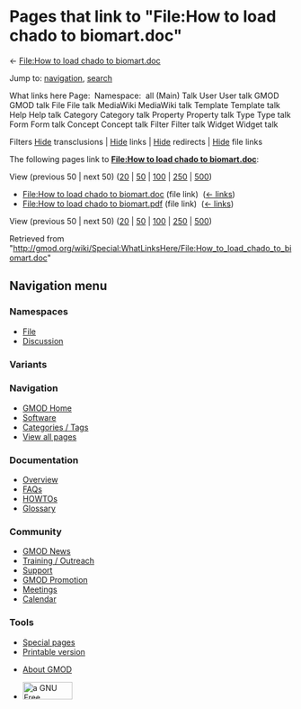 <div id="mw-page-base" class="noprint">

</div>

<div id="mw-head-base" class="noprint">

</div>

<div id="content" class="mw-body" role="main">

<span id="top"></span>

<div id="mw-js-message" style="display:none;">

</div>



# <span dir="auto">Pages that link to "File:How to load chado to biomart.doc"</span>

<div id="bodyContent">

<div id="contentSub">

← [File:How to load chado to
biomart.doc](/wiki/File:How_to_load_chado_to_biomart.doc "File:How to load chado to biomart.doc")

</div>

<div id="jump-to-nav" class="mw-jump">

Jump to: [navigation](#mw-navigation), [search](#p-search)

</div>

<div id="mw-content-text">

What links here Page:  Namespace:  all (Main) Talk User User talk GMOD
GMOD talk File File talk MediaWiki MediaWiki talk Template Template talk
Help Help talk Category Category talk Property Property talk Type Type
talk Form Form talk Concept Concept talk Filter Filter talk Widget
Widget talk

Filters
[Hide](/mediawiki/index.php?title=Special:WhatLinksHere/File:How_to_load_chado_to_biomart.doc&hidetrans=1 "Special:WhatLinksHere/File:How to load chado to biomart.doc")
transclusions \|
[Hide](/mediawiki/index.php?title=Special:WhatLinksHere/File:How_to_load_chado_to_biomart.doc&hidelinks=1 "Special:WhatLinksHere/File:How to load chado to biomart.doc")
links \|
[Hide](/mediawiki/index.php?title=Special:WhatLinksHere/File:How_to_load_chado_to_biomart.doc&hideredirs=1 "Special:WhatLinksHere/File:How to load chado to biomart.doc")
redirects \|
[Hide](/mediawiki/index.php?title=Special:WhatLinksHere/File:How_to_load_chado_to_biomart.doc&hideimages=1 "Special:WhatLinksHere/File:How to load chado to biomart.doc")
file links

The following pages link to **[File:How to load chado to
biomart.doc](/wiki/File:How_to_load_chado_to_biomart.doc "File:How to load chado to biomart.doc")**:

View (previous 50 \| next 50)
([20](/mediawiki/index.php?title=Special:WhatLinksHere/File:How_to_load_chado_to_biomart.doc&limit=20 "Special:WhatLinksHere/File:How to load chado to biomart.doc")
\|
[50](/mediawiki/index.php?title=Special:WhatLinksHere/File:How_to_load_chado_to_biomart.doc&limit=50 "Special:WhatLinksHere/File:How to load chado to biomart.doc")
\|
[100](/mediawiki/index.php?title=Special:WhatLinksHere/File:How_to_load_chado_to_biomart.doc&limit=100 "Special:WhatLinksHere/File:How to load chado to biomart.doc")
\|
[250](/mediawiki/index.php?title=Special:WhatLinksHere/File:How_to_load_chado_to_biomart.doc&limit=250 "Special:WhatLinksHere/File:How to load chado to biomart.doc")
\|
[500](/mediawiki/index.php?title=Special:WhatLinksHere/File:How_to_load_chado_to_biomart.doc&limit=500 "Special:WhatLinksHere/File:How to load chado to biomart.doc"))

- [File:How to load chado to
  biomart.doc](/wiki/File:How_to_load_chado_to_biomart.doc "File:How to load chado to biomart.doc")
  (file link) ‎ <span class="mw-whatlinkshere-tools">([←
  links](/mediawiki/index.php?title=Special:WhatLinksHere&target=File%3AHow+to+load+chado+to+biomart.doc "Special:WhatLinksHere"))</span>
- [File:How to load chado to
  biomart.pdf](/wiki/File:How_to_load_chado_to_biomart.pdf "File:How to load chado to biomart.pdf")
  (file link) ‎ <span class="mw-whatlinkshere-tools">([←
  links](/mediawiki/index.php?title=Special:WhatLinksHere&target=File%3AHow+to+load+chado+to+biomart.pdf "Special:WhatLinksHere"))</span>

View (previous 50 \| next 50)
([20](/mediawiki/index.php?title=Special:WhatLinksHere/File:How_to_load_chado_to_biomart.doc&limit=20 "Special:WhatLinksHere/File:How to load chado to biomart.doc")
\|
[50](/mediawiki/index.php?title=Special:WhatLinksHere/File:How_to_load_chado_to_biomart.doc&limit=50 "Special:WhatLinksHere/File:How to load chado to biomart.doc")
\|
[100](/mediawiki/index.php?title=Special:WhatLinksHere/File:How_to_load_chado_to_biomart.doc&limit=100 "Special:WhatLinksHere/File:How to load chado to biomart.doc")
\|
[250](/mediawiki/index.php?title=Special:WhatLinksHere/File:How_to_load_chado_to_biomart.doc&limit=250 "Special:WhatLinksHere/File:How to load chado to biomart.doc")
\|
[500](/mediawiki/index.php?title=Special:WhatLinksHere/File:How_to_load_chado_to_biomart.doc&limit=500 "Special:WhatLinksHere/File:How to load chado to biomart.doc"))

</div>

<div class="printfooter">

Retrieved from
"<http://gmod.org/wiki/Special:WhatLinksHere/File:How_to_load_chado_to_biomart.doc>"

</div>

<div id="catlinks" class="catlinks catlinks-allhidden">

</div>

<div class="visualClear">

</div>

</div>

</div>

<div id="mw-navigation">

## Navigation menu

<div id="mw-head">



<div id="left-navigation">

<div id="p-namespaces" class="vectorTabs" role="navigation"
aria-labelledby="p-namespaces-label">

### Namespaces

- <span id="ca-nstab-image"><a href="/wiki/File:How_to_load_chado_to_biomart.doc" accesskey="c"
  title="View the file page [c]">File</a></span>
- <span id="ca-talk"><a
  href="/mediawiki/index.php?title=File_talk:How_to_load_chado_to_biomart.doc&amp;action=edit&amp;redlink=1"
  accesskey="t"
  title="Discussion about the content page [t]">Discussion</a></span>

</div>

<div id="p-variants" class="vectorMenu emptyPortlet" role="navigation"
aria-labelledby="p-variants-label">

### 

### Variants[](#)

<div class="menu">

</div>

</div>

</div>

<div id="right-navigation">





</div>



</div>

</div>

</div>

<div id="mw-panel">

<div id="p-logo" role="banner">

<a href="/wiki/Main_Page"
style="background-image: url(http://gmod.org/images/GMOD-cogs.png);"
title="Visit the main page"></a>

</div>

<div id="p-Navigation" class="portal" role="navigation"
aria-labelledby="p-Navigation-label">

### Navigation

<div class="body">

- <span id="n-GMOD-Home">[GMOD Home](/wiki/Main_Page)</span>
- <span id="n-Software">[Software](/wiki/GMOD_Components)</span>
- <span id="n-Categories-.2F-Tags">[Categories /
  Tags](/wiki/Categories)</span>
- <span id="n-View-all-pages">[View all
  pages](/wiki/Special:AllPages)</span>

</div>

</div>

<div id="p-Documentation" class="portal" role="navigation"
aria-labelledby="p-Documentation-label">

### Documentation

<div class="body">

- <span id="n-Overview">[Overview](/wiki/Overview)</span>
- <span id="n-FAQs">[FAQs](/wiki/Category:FAQ)</span>
- <span id="n-HOWTOs">[HOWTOs](/wiki/Category:HOWTO)</span>
- <span id="n-Glossary">[Glossary](/wiki/Glossary)</span>

</div>

</div>

<div id="p-Community" class="portal" role="navigation"
aria-labelledby="p-Community-label">

### Community

<div class="body">

- <span id="n-GMOD-News">[GMOD News](/wiki/GMOD_News)</span>
- <span id="n-Training-.2F-Outreach">[Training /
  Outreach](/wiki/Training_and_Outreach)</span>
- <span id="n-Support">[Support](/wiki/Support)</span>
- <span id="n-GMOD-Promotion">[GMOD
  Promotion](/wiki/GMOD_Promotion)</span>
- <span id="n-Meetings">[Meetings](/wiki/Meetings)</span>
- <span id="n-Calendar">[Calendar](/wiki/Calendar)</span>

</div>

</div>

<div id="p-tb" class="portal" role="navigation"
aria-labelledby="p-tb-label">

### Tools

<div class="body">

- <span id="t-specialpages"><a href="/wiki/Special:SpecialPages" accesskey="q"
  title="A list of all special pages [q]">Special pages</a></span>
- <span id="t-print"><a
  href="/mediawiki/index.php?title=Special:WhatLinksHere/File:How_to_load_chado_to_biomart.doc&amp;printable=yes"
  rel="alternate" accesskey="p"
  title="Printable version of this page [p]">Printable version</a></span>

</div>

</div>

</div>

</div>

<div id="footer" role="contentinfo">

- <span id="footer-places-about">[About
  GMOD](/wiki/GMOD:About "GMOD:About")</span>

<!-- -->

- <span id="footer-copyrightico">[<img src="http://www.gnu.org/graphics/gfdl-logo-small.png" width="88"
  height="31" alt="a GNU Free Documentation License" />](http://www.gnu.org/licenses/fdl-1.3.html)</span>




</div>
